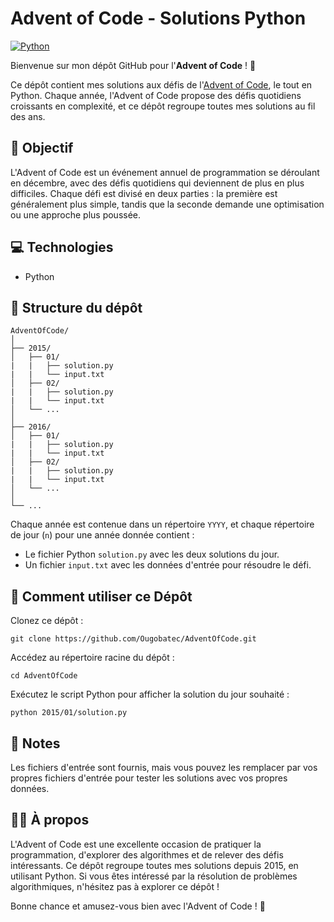 # Advent of Code - Solutions Python

[![Python](https://img.shields.io/badge/Python-3.x-blue)](https://www.python.org)

Bienvenue sur mon dépôt GitHub pour l'**Advent of Code** ! 🎄

Ce dépôt contient mes solutions aux défis de l'[Advent of Code](https://adventofcode.com/), le tout en Python. Chaque année, l'Advent of Code propose des défis quotidiens croissants en complexité, et ce dépôt regroupe toutes mes solutions au fil des ans.

## 🚀 Objectif

L'Advent of Code est un événement annuel de programmation se déroulant en décembre, avec des défis quotidiens qui deviennent de plus en plus difficiles. Chaque défi est divisé en deux parties : la première est généralement plus simple, tandis que la seconde demande une optimisation ou une approche plus poussée.

## 💻 Technologies

- Python

## 📂 Structure du dépôt

```
AdventOfCode/
│
├── 2015/
│   ├── 01/
|   |   ├── solution.py
|   |   └── input.txt
│   ├── 02/
|   |   ├── solution.py
|   |   └── input.txt
│   └── ...
│
├── 2016/
│   ├── 01/
|   |   ├── solution.py
|   |   └── input.txt
│   ├── 02/
|   |   ├── solution.py
|   |   └── input.txt
│   └── ...
│
└── ...
```

Chaque année est contenue dans un répertoire `YYYY`, et chaque répertoire de jour (`n`) pour une année donnée contient :
- Le fichier Python `solution.py` avec les deux solutions du jour.
- Un fichier `input.txt` avec les données d'entrée pour résoudre le défi.

## 🧩 Comment utiliser ce Dépôt

Clonez ce dépôt :

```
git clone https://github.com/Ougobatec/AdventOfCode.git
```

Accédez au répertoire racine du dépôt :

```
cd AdventOfCode
```

Exécutez le script Python pour afficher la solution du jour souhaité :

```
python 2015/01/solution.py
```

## 📝 Notes

Les fichiers d'entrée sont fournis, mais vous pouvez les remplacer par vos propres fichiers d'entrée pour tester les solutions avec vos propres données.

## 🧑‍💻 À propos

L'Advent of Code est une excellente occasion de pratiquer la programmation, d'explorer des algorithmes et de relever des défis intéressants. Ce dépôt regroupe toutes mes solutions depuis 2015, en utilisant Python. Si vous êtes intéressé par la résolution de problèmes algorithmiques, n'hésitez pas à explorer ce dépôt !

Bonne chance et amusez-vous bien avec l'Advent of Code ! 🎉
